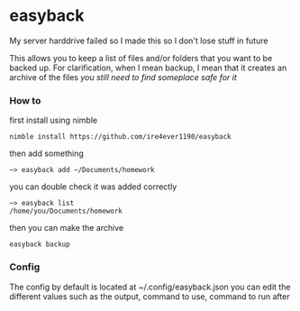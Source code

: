 # easyback

My server harddrive failed so I made this so I don't lose stuff in future

This allows you to keep a list of files and/or folders that you want to be backed up.
For clarification, when I mean backup, I mean that it creates an archive of the files *you still need to find someplace safe for it*

### How to
first install using nimble
```
nimble install https://github.com/ire4ever1190/easyback
```

then add something
```
~> easyback add ~/Documents/homework
```

you can double check it was added correctly
```
~> easyback list
/home/you/Documents/homework
```

then you can make the archive
```
easyback backup
```

### Config
The config by default is located at ~/.config/easyback.json
you can edit the different values such as the output, command to use, command to run after
